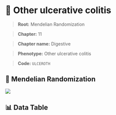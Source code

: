 # 🧪 Other ulcerative colitis

> **Root:** Mendelian Randomization

> **Chapter:** 11  

> **Chapter name:** Digestive

> **Phenotype:** Other ulcerative colitis  

> **Code:** `ULCEROTH`

## 🧬 Mendelian Randomization  

<img src="/MR/Figures/Forward/ULCEROTH.png"/>

## 📊 Data Table

<CsvTableMRF src="/MR/Data/Forward/ULCEROTH.csv"/>
